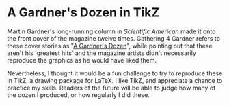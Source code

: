 # A Gardner's Dozen in TikZ

Martin Gardner's long-running column in *Scientific American* made it onto the front cover of the magazine twelve times. Gathering 4 Gardner refers to these cover stories as "[A Gardner's Dozen](https://martin-gardner.org/SciAm12.html)", while pointing out that these aren't his 'greatest hits' and the magazine artists didn't necessarily reproduce the graphics as he would have liked them. 

Nevertheless, I thought it would be a fun challenge to try to reproduce these in TikZ, a drawing package for LaTeX. I like TikZ, and appreciate a chance to practice my skills. Readers of the future will be able to judge how many of the dozen I produced, or how regularly I did these. 